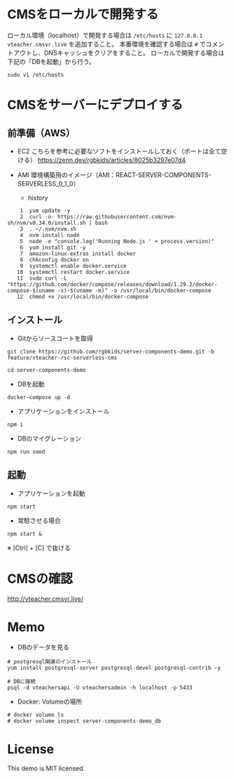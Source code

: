 
# CMSをローカルで開発する

ローカル環境（localhost）で開発する場合は `/etc/hosts` に `127.0.0.1 vteacher.cmsvr.live` を追加すること。
本番環境を確認する場合は `#` でコメントアウトし、DNSキャッシュをクリアをすること。
ローカルで開発する場合は下記の「DBを起動」から行う。

```
sudo vi /etc/hosts
```

# CMSをサーバーにデプロイする

## 前準備（AWS）

- EC2
こちらを参考に必要なソフトをインストールしておく（ポートは全て空ける）
https://zenn.dev/rgbkids/articles/8025b3297e07d4

- AMI
環境構築用のイメージ（AMI：REACT-SERVER-COMPONENTS-SERVERLESS_0_1_0）

  - history

```
    1  yum update -y
    2  curl -o- https://raw.githubusercontent.com/nvm-sh/nvm/v0.34.0/install.sh | bash
    3  . ~/.nvm/nvm.sh
    4  nvm install node
    5  node -e "console.log('Running Node.js ' + process.version)"
    6  yum install git -y
    7  amazon-linux-extras install docker
    8  chkconfig docker on
    9  systemctl enable docker.service
   10  systemctl restart docker.service
   11  sudo curl -L "https://github.com/docker/compose/releases/download/1.29.2/docker-compose-$(uname -s)-$(uname -m)" -o /usr/local/bin/docker-compose
   12  chmod +x /usr/local/bin/docker-compose
```

## インストール

- Gitからソースコートを取得

```
git clone https://github.com/rgbkids/server-components-demo.git -b feature/vteacher-rsc-serverless-cms
```

```
cd server-components-demo
```

- DBを起動

```
docker-compose up -d
```

- アプリケーションをインストール

```
npm i
```

- DBのマイグレーション

```
npm run seed
```

## 起動

- アプリケーションを起動

```
npm start
```

- 常駐させる場合

```
npm start &
```
※ [Ctrl] + [C] で抜ける


# CMSの確認

http://vteacher.cmsvr.live/


# Memo

- DBのデータを見る

```
# postgresql関連のインストール
yum install postgresql-server postgresql-devel postgresql-contrib -y
```

```
# DBに接続
psql -d vteachersapi -U vteachersadmin -h localhost -p 5433
```

- Docker: Volumeの場所

```
# docker volume ls
# docker volume inspect server-components-demo_db
```

# License
This demo is MIT licensed.
